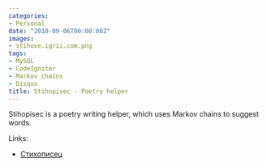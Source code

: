 ```yaml
---
categories:
- Personal
date: "2010-09-06T00:00:00Z"
images:
- stihove.igrii.com.png
tags:
- MySQL
- CodeIgniter
- Markov chains
- Disqus
title: Stihopisec - Poetry helper
---
```


Stihopisec is a poetry writing helper, which uses Markov chains to suggest words.

Links:

* [Стихописец](http://stihove.igrii.com)
